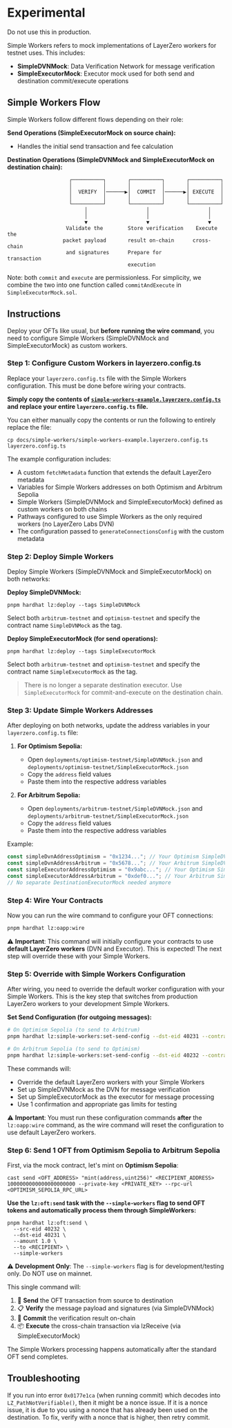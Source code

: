 # Experimental

Do not use this in production.

Simple Workers refers to mock implementations of LayerZero workers for testnet uses. This includes:

- **SimpleDVNMock**: Data Verification Network for message verification
- **SimpleExecutorMock**: Executor mock used for both send and destination commit/execute operations

## Simple Workers Flow

Simple Workers follow different flows depending on their role:

**Send Operations (SimpleExecutorMock on source chain):**
- Handles the initial send transaction and fee calculation

**Destination Operations (SimpleDVNMock and SimpleExecutorMock on destination chain):**

```
                    ┌──────────┐       ┌──────────┐       ┌──────────┐
                    │          │       │          │       │          │
                    │  VERIFY  │──────▶│  COMMIT  │──────▶│ EXECUTE  │
                    │          │       │          │       │          │
                    └──────────┘       └──────────┘       └──────────┘
                         │                   │                   │
                         │                   │                   │
                         ▼                   ▼                   ▼
                   Validate the        Store verification    Execute the
                  packet payload       result on-chain      cross-chain
                   and signatures      Prepare for          transaction
                                       execution
```

Note: both `commit` and `execute` are permissionless. For simplicity, we combine the two into one function called `commitAndExecute` in `SimpleExecutorMock.sol`.

## Instructions

Deploy your OFTs like usual, but **before running the wire command**, you need to configure Simple Workers (SimpleDVNMock and SimpleExecutorMock) as custom workers.

### Step 1: Configure Custom Workers in layerzero.config.ts

Replace your `layerzero.config.ts` file with the Simple Workers configuration. This must be done before wiring your contracts.

**Simply copy the contents of [`simple-workers-example.layerzero.config.ts`](./simple-workers-example.layerzero.config.ts) and replace your entire `layerzero.config.ts` file.**

You can either manually copy the contents or run the following to entirely replace the file:

```
cp docs/simple-workers/simple-workers-example.layerzero.config.ts layerzero.config.ts
```

The example configuration includes:

- A custom `fetchMetadata` function that extends the default LayerZero metadata
- Variables for Simple Workers addresses on both Optimism and Arbitrum Sepolia
- Simple Workers (SimpleDVNMock and SimpleExecutorMock) defined as custom workers on both chains
- Pathways configured to use Simple Workers as the only required workers (no LayerZero Labs DVN)
- The configuration passed to `generateConnectionsConfig` with the custom metadata

### Step 2: Deploy Simple Workers

Deploy Simple Workers (SimpleDVNMock and SimpleExecutorMock) on both networks:

**Deploy SimpleDVNMock:**

```
pnpm hardhat lz:deploy --tags SimpleDVNMock
```

Select both `arbitrum-testnet` and `optimism-testnet` and specify the contract name `SimpleDVNMock` as the tag.

**Deploy SimpleExecutorMock (for send operations):**

```
pnpm hardhat lz:deploy --tags SimpleExecutorMock
```

Select both `arbitrum-testnet` and `optimism-testnet` and specify the contract name `SimpleExecutorMock` as the tag.

> There is no longer a separate destination executor. Use `SimpleExecutorMock` for commit-and-execute on the destination chain.

### Step 3: Update Simple Workers Addresses

After deploying on both networks, update the address variables in your `layerzero.config.ts` file:

1. **For Optimism Sepolia:**

   - Open `deployments/optimism-testnet/SimpleDVNMock.json` and `deployments/optimism-testnet/SimpleExecutorMock.json`
   - Copy the `address` field values
   - Paste them into the respective address variables

2. **For Arbitrum Sepolia:**
   - Open `deployments/arbitrum-testnet/SimpleDVNMock.json` and `deployments/arbitrum-testnet/SimpleExecutorMock.json`
   - Copy the `address` field values
   - Paste them into the respective address variables

Example:

```typescript
const simpleDvnAddressOptimism = "0x1234..."; // Your Optimism SimpleDVNMock address
const simpleDvnAddressArbitrum = "0x5678..."; // Your Arbitrum SimpleDVNMock address
const simpleExecutorAddressOptimism = "0x9abc..."; // Your Optimism SimpleExecutorMock address
const simpleExecutorAddressArbitrum = "0xdef0..."; // Your Arbitrum SimpleExecutorMock address
// No separate DestinationExecutorMock needed anymore
```

### Step 4: Wire Your Contracts

Now you can run the wire command to configure your OFT connections:

```bash
pnpm hardhat lz:oapp:wire
```

⚠️ **Important**: This command will initially configure your contracts to use **default LayerZero workers** (DVN and Executor). This is expected! The next step will override these with your Simple Workers.

### Step 5: Override with Simple Workers Configuration

After wiring, you need to override the default worker configuration with your Simple Workers. This is the key step that switches from production LayerZero workers to your development Simple Workers.

**Set Send Configuration (for outgoing messages):**

```bash
# On Optimism Sepolia (to send to Arbitrum)
pnpm hardhat lz:simple-workers:set-send-config --dst-eid 40231 --contract-name MyOFTMock --network optimism-testnet

# On Arbitrum Sepolia (to send to Optimism)
pnpm hardhat lz:simple-workers:set-send-config --dst-eid 40232 --contract-name MyOFTMock --network arbitrum-testnet
```

These commands will:
- Override the default LayerZero workers with your Simple Workers
- Set up SimpleDVNMock as the DVN for message verification  
- Set up SimpleExecutorMock as the executor for message processing
- Use 1 confirmation and appropriate gas limits for testing

⚠️ **Important**: You must run these configuration commands **after** the `lz:oapp:wire` command, as the wire command will reset the configuration to use default LayerZero workers.

### Step 6: Send 1 OFT from **Optimism Sepolia** to **Arbitrum Sepolia**

First, via the mock contract, let's mint on **Optimism Sepolia**:

```
cast send <OFT_ADDRESS> "mint(address,uint256)" <RECIPIENT_ADDRESS> 1000000000000000000000 --private-key <PRIVATE_KEY> --rpc-url <OPTIMISM_SEPOLIA_RPC_URL>
```

**Use the `lz:oft:send` task with the `--simple-workers` flag to send OFT tokens and automatically process them through SimpleWorkers:**

```
pnpm hardhat lz:oft:send \
  --src-eid 40232 \
  --dst-eid 40231 \
  --amount 1.0 \
  --to <RECIPIENT> \
  --simple-workers
```

⚠️ **Development Only**: The `--simple-workers` flag is for development/testing only. Do NOT use on mainnet.

This single command will:

1. 🚀 **Send** the OFT transaction from source to destination
2. 📋 **Verify** the message payload and signatures (via SimpleDVNMock)
3. 📝 **Commit** the verification result on-chain
4. 📦 **Execute** the cross-chain transaction via lzReceive (via SimpleExecutorMock)

The Simple Workers processing happens automatically after the standard OFT send completes.

## Troubleshooting

If you run into error `0x0177e1ca` (when running commit) which decodes into `LZ_PathNotVerifiable()`, then it might be a nonce issue. If it is a nonce issue, it is due to you using a nonce that has already been used on the destination. To fix, verify with a nonce that is higher, then retry commit.
